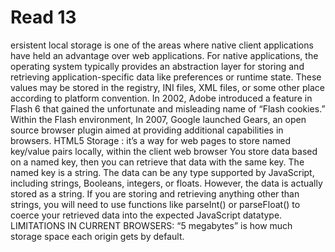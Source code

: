 # Read 13
ersistent local storage is one of the areas where native client applications have held an advantage over web applications. For native applications, the operating system typically provides an abstraction layer for storing and retrieving application-specific data like preferences or runtime state. These values may be stored in the registry, INI files, XML files, or some other place according to platform convention.
In 2002, Adobe introduced a feature in Flash 6 that gained the unfortunate and misleading name of “Flash cookies.” Within the Flash environment,
In 2007, Google launched Gears, an open source browser plugin aimed at providing additional capabilities in browsers. 
HTML5 Storage :  it’s a way for web pages to store named key/value pairs locally, within the client web browser
 You store data based on a named key, then you can retrieve that data with the same key. The named key is a string. The data can be any type supported by JavaScript, including strings, Booleans, integers, or floats. However, the data is actually stored as a string. If you are storing and retrieving anything other than strings, you will need to use functions like parseInt() or parseFloat() to coerce your retrieved data into the expected JavaScript datatype.
LIMITATIONS IN CURRENT BROWSERS: 
“5 megabytes” is how much storage space each origin gets by default. 